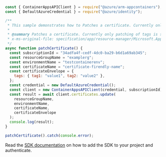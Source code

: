 ```javascript
const { ContainerAppsAPIClient } = require("@azure/arm-appcontainers");
const { DefaultAzureCredential } = require("@azure/identity");

/**
 * This sample demonstrates how to Patches a certificate. Currently only patching of tags is supported
 *
 * @summary Patches a certificate. Currently only patching of tags is supported
 * x-ms-original-file: specification/app/resource-manager/Microsoft.App/stable/2022-03-01/examples/Certificates_Patch.json
 */
async function patchCertificate() {
  const subscriptionId = "34adfa4f-cedf-4dc0-ba29-b6d1a69ab345";
  const resourceGroupName = "examplerg";
  const environmentName = "testcontainerenv";
  const certificateName = "certificate-firendly-name";
  const certificateEnvelope = {
    tags: { tag1: "value1", tag2: "value2" },
  };
  const credential = new DefaultAzureCredential();
  const client = new ContainerAppsAPIClient(credential, subscriptionId);
  const result = await client.certificates.update(
    resourceGroupName,
    environmentName,
    certificateName,
    certificateEnvelope
  );
  console.log(result);
}

patchCertificate().catch(console.error);
```

Read the [SDK documentation](https://github.com/Azure/azure-sdk-for-js/blob/%40azure%2Farm-appcontainers_1.0.0/sdk/appcontainers/arm-appcontainers/README.md) on how to add the SDK to your project and authenticate.
